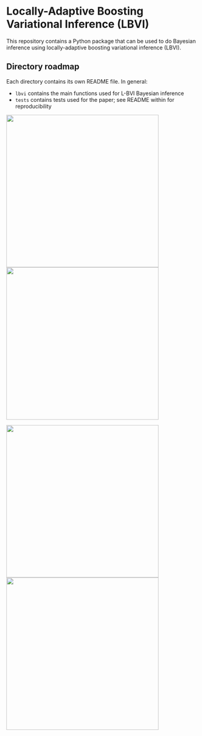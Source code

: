 # Locally-Adaptive Boosting Variational Inference (LBVI)

This repository contains a Python package that can be used to do Bayesian inference using locally-adaptive boosting variational inference (LBVI).

## Directory roadmap

Each directory contains its own README file. In general:
- `lbvi` contains the main functions used for L-BVI Bayesian inference
- `tests` contains tests used for the paper; see README within for reproducibility  

<p float="left">
  <img src="cauchy.gif" width="400" />
  <img src="cauchy_lp.gif" width="400" />
</p>


<p float="left">
  <img src="banana.gif" width="400" />
  <img src="banana_lp.gif" width="400" />
</p>
